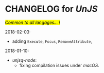 # CHANGELOG for *UnJS*

<mark>*Common to all langages... !*</mark>

2018-02-03:
- adding `Execute`, `Focus`, `RemoveAttribute`,

2018-01-10:
- *unjsq-node*:
    - fixing compilation issues under *macOS*.